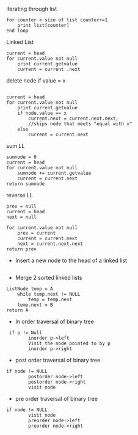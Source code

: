 iterating through list
```
for counter < size of list counter+=1
    print list[counter]
end loop
```

Linked List
```
current = head
for current.value not null
    print current.getvalue
    current = current .next
```
    
delete node if value = x
```

current = head
for current.value not null
    print current.getvalue
    if node.value == x
        current.next = current.next.next;
        //skips node that meets "equal with x"
    else
        current = current.next
```   
sum LL
```
sumnode = 0
current = head
for current.value not null
    sumnode += current.getvalue
    current = current.next
return sumnode
```
reverse LL

```
prev = null
current = head
next = null

for current.value not null
    prev = current
    current = current.next
    next = current.next.next
return prev
``` 
- Insert a new node to the head of a linked list
```

```

- Merge 2 sorted linked lists
```
ListNode temp = A
    while temp.next != NULL
        temp = temp.next
    temp.next = B
return A
```
- In order traversal of binary tree
```
 if p != Null
        inorder p->left
        Visit the node pointed to by p
        inorder p->right 
```
- post order traversal of binary tree
```
if node != NULL
        postorder node->left 
        postorder node->right 
        visit node 
```
- pre order traversal of binary tree
```
if node != NULL
        visit node
        preorder node->left 
        preorder node->right
```